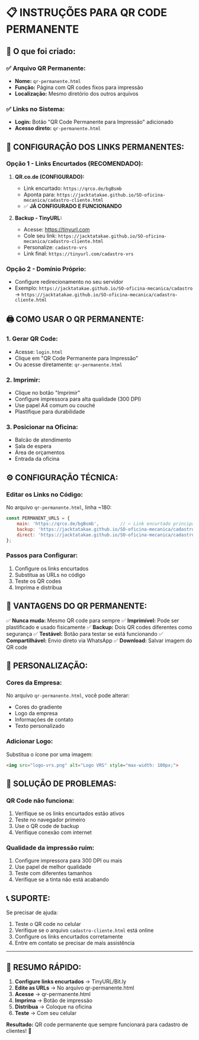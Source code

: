 # 📋 INSTRUÇÕES PARA QR CODE PERMANENTE

## 🎯 **O que foi criado:**

### ✅ **Arquivo QR Permanente:**
- **Nome:** `qr-permanente.html`
- **Função:** Página com QR codes fixos para impressão
- **Localização:** Mesmo diretório dos outros arquivos

### ✅ **Links no Sistema:**
- **Login:** Botão "QR Code Permanente para Impressão" adicionado
- **Acesso direto:** `qr-permanente.html`

## 🔗 **CONFIGURAÇÃO DOS LINKS PERMANENTES:**

### **Opção 1 - Links Encurtados (RECOMENDADO):**

1. **QR.co.de (CONFIGURADO):**
   - Link encurtado: `https://qrco.de/bgBsmb`
   - Aponta para: `https://jacktatakae.github.io/SO-oficina-mecanica/cadastro-cliente.html`
   - ✅ **JÁ CONFIGURADO E FUNCIONANDO**

2. **Backup - TinyURL:**
   - Acesse: https://tinyurl.com
   - Cole seu link: `https://jacktatakae.github.io/SO-oficina-mecanica/cadastro-cliente.html`
   - Personalize: `cadastro-vrs`
   - Link final: `https://tinyurl.com/cadastro-vrs`

### **Opção 2 - Domínio Próprio:**
- Configure redirecionamento no seu servidor
- Exemplo: `https://jacktatakae.github.io/SO-oficina-mecanica/cadastro` → `https://jacktatakae.github.io/SO-oficina-mecanica/cadastro-cliente.html`

## 🖨️ **COMO USAR O QR PERMANENTE:**

### **1. Gerar QR Code:**
- Acesse: `login.html`
- Clique em "QR Code Permanente para Impressão"
- Ou acesse diretamente: `qr-permanente.html`

### **2. Imprimir:**
- Clique no botão "Imprimir"
- Configure impressora para alta qualidade (300 DPI)
- Use papel A4 comum ou couché
- Plastifique para durabilidade

### **3. Posicionar na Oficina:**
- Balcão de atendimento
- Sala de espera
- Área de orçamentos
- Entrada da oficina

## ⚙️ **CONFIGURAÇÃO TÉCNICA:**

### **Editar os Links no Código:**
No arquivo `qr-permanente.html`, linha ~180:
```javascript
const PERMANENT_URLS = {
    main: 'https://qrco.de/bgBsmb',        // ← Link encurtado principal
    backup: 'https://jacktatakae.github.io/SO-oficina-mecanica/cadastro-cliente.html',           // ← Link direto como backup
    direct: 'https://jacktatakae.github.io/SO-oficina-mecanica/cadastro-cliente.html'
};
```

### **Passos para Configurar:**
1. Configure os links encurtados
2. Substitua as URLs no código
3. Teste os QR codes
4. Imprima e distribua

## 📱 **VANTAGENS DO QR PERMANENTE:**

✅ **Nunca muda:** Mesmo QR code para sempre
✅ **Imprimível:** Pode ser plastificado e usado fisicamente
✅ **Backup:** Dois QR codes diferentes como segurança
✅ **Testável:** Botão para testar se está funcionando
✅ **Compartilhável:** Envio direto via WhatsApp
✅ **Download:** Salvar imagem do QR code

## 🎨 **PERSONALIZAÇÃO:**

### **Cores da Empresa:**
No arquivo `qr-permanente.html`, você pode alterar:
- Cores do gradiente
- Logo da empresa
- Informações de contato
- Texto personalizado

### **Adicionar Logo:**
Substitua o ícone por uma imagem:
```html
<img src="logo-vrs.png" alt="Logo VRS" style="max-width: 100px;">
```

## 🔧 **SOLUÇÃO DE PROBLEMAS:**

### **QR Code não funciona:**
1. Verifique se os links encurtados estão ativos
2. Teste no navegador primeiro
3. Use o QR code de backup
4. Verifique conexão com internet

### **Qualidade da impressão ruim:**
1. Configure impressora para 300 DPI ou mais
2. Use papel de melhor qualidade
3. Teste com diferentes tamanhos
4. Verifique se a tinta não está acabando

## 📞 **SUPORTE:**

Se precisar de ajuda:
1. Teste o QR code no celular
2. Verifique se o arquivo `cadastro-cliente.html` está online
3. Configure os links encurtados corretamente
4. Entre em contato se precisar de mais assistência

---

## 🚀 **RESUMO RÁPIDO:**

1. **Configure links encurtados** → TinyURL/Bit.ly
2. **Edite as URLs** → No arquivo qr-permanente.html
3. **Acesse** → qr-permanente.html
4. **Imprima** → Botão de impressão
5. **Distribua** → Coloque na oficina
6. **Teste** → Com seu celular

**Resultado:** QR code permanente que sempre funcionará para cadastro de clientes! 🎉
